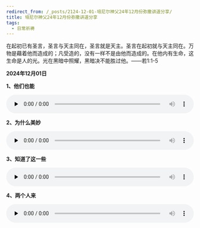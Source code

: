 ```yaml
---
redirect_from: /_posts/2124-12-01-培尼尔神父24年12月份弥撒讲道分享/
title: 培尼尔神父24年12月份弥撒讲道分享
tags:
  - 日常祈祷
---
```


在起初已有圣言，圣言与天主同在，圣言就是天主。圣言在起初就与天主同在。万物是藉着他而造成的；凡受造的，没有一样不是由他而造成的。在他内有生命，这生命是人的光。光在黑暗中照耀，黑暗决不能胜过他。——若1:1-5

**2024年12月01日**

**1、他们也能**

<audio id="audio" style="width: 100%;height:50px;" controls="controls" preload="none">
      <source id="mp3" src="/2024.11/audio/241101neng.mp3">
</audio>

**2、为什么美妙**

<audio id="audio" style="width: 100%;height:50px;" controls="controls" preload="none">
      <source id="mp3" src="/2024.11/audio/241101meimiao.mp3">
</audio>

**3、知道了这一些**

<audio id="audio" style="width: 100%;height:50px;" controls="controls" preload="none">
      <source id="mp3" src="/2024.11/audio/241101zhidao.mp3">
</audio>

**4、两个人来**

<audio id="audio" style="width: 100%;height:50px;" controls="controls" preload="none">
      <source id="mp3" src="/2024.11/audio/241101liangge.mp3">
</audio>
